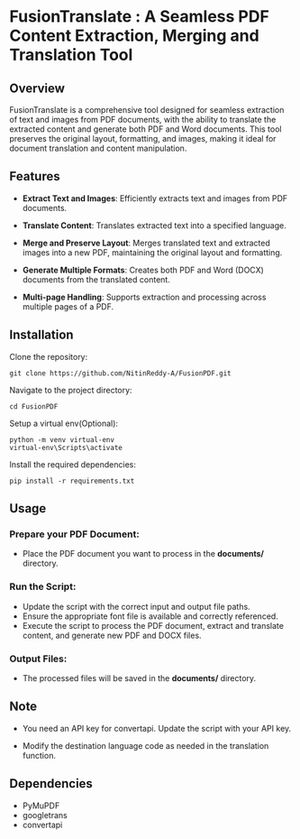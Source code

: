 # ******FusionTranslate****** : A Seamless PDF Content Extraction, Merging and Translation Tool

## Overview
FusionTranslate is a comprehensive tool designed for seamless extraction of text and images from PDF documents, with the ability to translate the extracted content and generate both PDF and Word documents. This tool preserves the original layout, formatting, and images, making it ideal for document translation and content manipulation.

## Features
  - **Extract Text and Images**: Efficiently extracts text and images from PDF documents.
    
  - **Translate Content**: Translates extracted text into a specified language.
    
  - **Merge and Preserve Layout**: Merges translated text and extracted images into a new PDF, maintaining the original layout and formatting.
    
  - **Generate Multiple Formats**: Creates both PDF and Word (DOCX) documents from the translated content.
    
  - **Multi-page Handling**: Supports extraction and processing across multiple pages of a PDF.
  
## Installation
Clone the repository:

    git clone https://github.com/NitinReddy-A/FusionPDF.git
Navigate to the project directory:

    cd FusionPDF
Setup a virtual env(Optional):

    python -m venv virtual-env
    virtual-env\Scripts\activate
Install the required dependencies:

    pip install -r requirements.txt

## Usage
### Prepare your PDF Document:

  - Place the PDF document you want to process in the **documents/** directory.
### Run the Script:

  - Update the script with the correct input and output file paths.
  - Ensure the appropriate font file is available and correctly referenced.
  - Execute the script to process the PDF document, extract and translate content, and generate new PDF and DOCX files.
### Output Files:

  - The processed files will be saved in the **documents/** directory.
## Note
  - You need an API key for convertapi. Update the script with your API key.
    
  - Modify the destination language code as needed in the translation function.
## Dependencies
  - PyMuPDF
  - googletrans
  - convertapi

